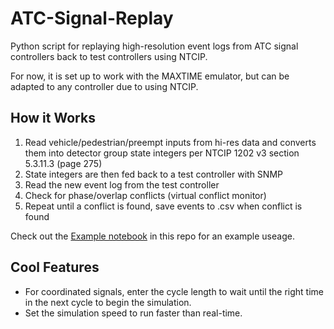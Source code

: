 # ATC-Signal-Replay
Python script for replaying high-resolution event logs from ATC signal controllers back to test controllers using NTCIP.

For now, it is set up to work with the MAXTIME emulator, but can be adapted to any controller due to using NTCIP.

## How it Works

1. Read vehicle/pedestrian/preempt inputs from hi-res data and converts them into detector group state integers per NTCIP 1202 v3 section 5.3.11.3 (page 275)
2. State integers are then fed back to a test controller with SNMP
3. Read the new event log from the test controller
4. Check for phase/overlap conflicts (virtual conflict monitor)
5. Repeat until a conflict is found, save events to .csv when conflict is found

Check out the [Example notebook](./Example.ipynb) in this repo for an example useage.

## Cool Features

- For coordinated signals, enter the cycle length to wait until the right time in the next cycle to begin the simulation.
- Set the simulation speed to run faster than real-time.
